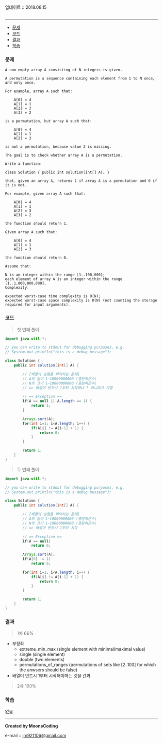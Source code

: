 
<div class="pull-right">  업데이트 :: 2018.08.15 </div><br>

---

<!-- @import "[TOC]" {cmd="toc" depthFrom=1 depthTo=6 orderedList=false} -->
<!-- code_chunk_output -->

* [문제](#문제)
* [코드](#코드)
* [결과](#결과)
* [학습](#학습)

<!-- /code_chunk_output -->

### 문제

```
A non-empty array A consisting of N integers is given.

A permutation is a sequence containing each element from 1 to N once, and only once.

For example, array A such that:

    A[0] = 4
    A[1] = 1
    A[2] = 3
    A[3] = 2

is a permutation, but array A such that:

    A[0] = 4
    A[1] = 1
    A[2] = 3

is not a permutation, because value 2 is missing.

The goal is to check whether array A is a permutation.

Write a function:

class Solution { public int solution(int[] A); }

that, given an array A, returns 1 if array A is a permutation and 0 if it is not.

For example, given array A such that:

    A[0] = 4
    A[1] = 1
    A[2] = 3
    A[3] = 2

the function should return 1.

Given array A such that:

    A[0] = 4
    A[1] = 1
    A[2] = 3

the function should return 0.

Assume that:

N is an integer within the range [1..100,000];
each element of array A is an integer within the range [1..1,000,000,000].
Complexity:

expected worst-case time complexity is O(N);
expected worst-case space complexity is O(N) (not counting the storage required for input arguments).
```


### 코드

> 첫 번째 풀이

```java
import java.util.*;

// you can write to stdout for debugging purposes, e.g.
// System.out.println("this is a debug message");

class Solution {
    public int solution(int[] A) {

        // [배열의 순열을 파악하는 문제]        
        // A의 길이 1~10000000000 (충분히큰수)
        // N의 크기 1~10000000000 (층븐히큰수)
        // => 배열이 반드시 1부터 시작하나 ? 아니라고 가정

        // == Exception ==
        if(A == null || A.length == 1) {
            return 1;
        }

        Arrays.sort(A);
        for(int i=1; i<A.length; i++) {
            if(A[i] != A[i-1] + 1) {
                return 0;
            }
        }

        return 1;
    }
}
```

> 두 번째 풀이

```java
import java.util.*;

// you can write to stdout for debugging purposes, e.g.
// System.out.println("this is a debug message");

class Solution {
    public int solution(int[] A) {

        // [배열의 순열을 파악하는 문제]        
        // A의 길이 1~10000000000 (충분히큰수)
        // N의 크기 1~10000000000 (층븐히큰수)
        // => 배열이 반드시 1부터 시작

        // == Exception ==
        if(A == null)
            return 0;

        Arrays.sort(A);
        if(A[0] != 1)
            return 0;

        for(int i=1; i<A.length; i++) {
            if(A[i] != A[i-1] + 1) {
                return 0;
            }
        }

        return 1;
    }
}
```


### 결과

> 1차 66%

- 부정확
  - extreme_min_max (single element with minimal/maximal value)
  - single (single element)
  - double (two elements)
  - permutations_of_ranges (permutations of sets like [2..100] for which the anwsers should be false)
- 배열이 반드시 1부터 시작해야하는 것을 간과

> 2차 100%

### 학습

없음


---

**Created by MoonsCoding**

e-mail :: jm921106@gmail.com
